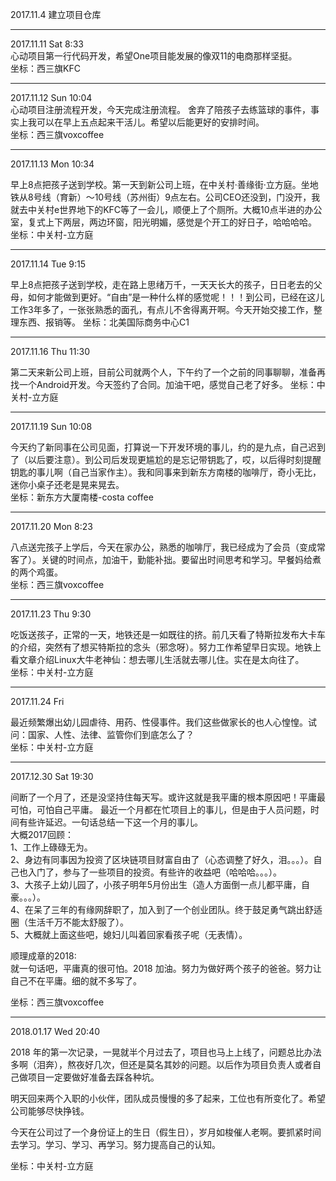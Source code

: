 2017.11.4  建立项目仓库

***

2017.11.11 Sat 8:33    
心动项目第一行代码开发，希望One项目能发展的像双11的电商那样坚挺。   
坐标：西三旗KFC

***

2017.11.12 Sun 10:04  
心动项目注册流程开发，今天完成注册流程。 舍弃了陪孩子去练篮球的事件，事实上我可以在早上五点起来干活儿。希望以后能更好的安排时间。  
坐标：西三旗voxcoffee


***

2017.11.13 Mon 10:34

早上8点把孩子送到学校。第一天到新公司上班，在中关村·善缘街·立方庭。坐地铁从8号线（育新）～10号线（苏州街）9点左右。公司CEO还没到，门没开，我就去中关村e世界地下的KFC等了一会儿，顺便上了个厕所。大概10点半进的办公室，复式上下两层，两边环窗，阳光明媚，感觉是个开工的好日子，哈哈哈哈。  
坐标：中关村-立方庭

***

2017.11.14 Tue 9:15 

早上8点把孩子送到学校，走在路上思绪万千，一天天长大的孩子，日日老去的父母，如何才能做到更好。“自由”是一种什么样的感觉呢！！！到公司，已经在这儿工作3年多了，一张张熟悉的面孔，有点儿不舍得离开啊。今天开始交接工作，整理东西、报销等。
坐标：北美国际商务中心C1

***
2017.11.16 Thu 11:30

第二天来新公司上班，目前公司就两个人，下午约了一个之前的同事聊聊，准备再找一个Android开发。今天签约了合同。加油干吧，感觉自己老了好多。
坐标：中关村-立方庭

***

2017.11.19 Sun 10:08

今天约了新同事在公司见面，打算说一下开发环境的事儿，约的是九点，自己迟到了（以后要注意）。到公司后发现更尴尬的是忘记带钥匙了，哎，以后得时刻提醒钥匙的事儿啊（自己当家作主）。我和同事来到新东方南楼的咖啡厅，奇小无比，迷你小桌子还老是晃来晃去。  
坐标：新东方大厦南楼-costa coffee  

***

2017.11.20 Mon 8:23

八点送完孩子上学后，今天在家办公，熟悉的咖啡厅，我已经成为了会员（变成常客了）。关键的时间点，加油干，勤能补拙。要留出时间思考和学习。早餐妈给煮的两个鸡蛋。  
坐标：西三旗voxcoffee

***

2017.11.23 Thu  9:30

吃饭送孩子，正常的一天，地铁还是一如既往的挤。前几天看了特斯拉发布大卡车的介绍，突然有了想买特斯拉的念头（邪念呀）。努力工作希望早日实现。地铁上看文章介绍Linux大牛老神仙：想去哪儿生活就去哪儿住。实在是太向往了。		
坐标：中关村-立方庭

***

2017.11.24 Fri

最近频繁爆出幼儿园虐待、用药、性侵事件。我们这些做家长的也人心惶惶。试问：国家、人性、法律、监管你们到底怎么了？  
坐标：中关村-立方庭

***

2017.12.30 Sat 19:30

间断了一个月了，还是没坚持住每天写。或许这就是我平庸的根本原因吧！平庸最可怕，可怕自己平庸。
最近一个月都在忙项目上的事儿，但是由于人员问题，时间有些许延迟。一句话总结一下这一个月的事儿。  
大概2017回顾：  
1、工作上碌碌无为。  
2、身边有同事因为投资了区块链项目财富自由了（心态调整了好久，泪。。。）。自己也入门了，参与了一些项目的投资。有些许的收益吧（哈哈哈。。。）。  
3、大孩子上幼儿园了，小孩子明年5月份出生（造人方面倒一点儿都平庸，自豪。。。）。  
4、在呆了三年的有缘网辞职了，加入到了一个创业团队。终于鼓足勇气跳出舒适圈（生活千万不能太舒服了）。  
5、大概就上面这些吧，媳妇儿叫着回家看孩子呢（无表情）。

顺理成章的2018:  
就一句话吧，平庸真的很可怕。2018 加油。努力为做好两个孩子的爸爸。努力让自己不在平庸。细的就不多写了。  

坐标：西三旗voxcoffee

***

2018.01.17 Wed 20:40

	
2018 年的第一次记录，一晃就半个月过去了，项目也马上上线了，问题总比办法多啊（泪奔），熬夜好几次，但还是莫名其妙的问题。以后作为项目负责人或者自己做项目一定要做好准备去踩各种坑。
   
明天回来两个入职的小伙伴，团队成员慢慢的多了起来，工位也有所变化了。希望公司能够尽快挣钱。
 
今天在公司过了一个身份证上的生日（假生日），岁月如梭催人老啊。要抓紧时间去学习。学习、学习、再学习。努力提高自己的认知。

坐标：中关村-立方庭